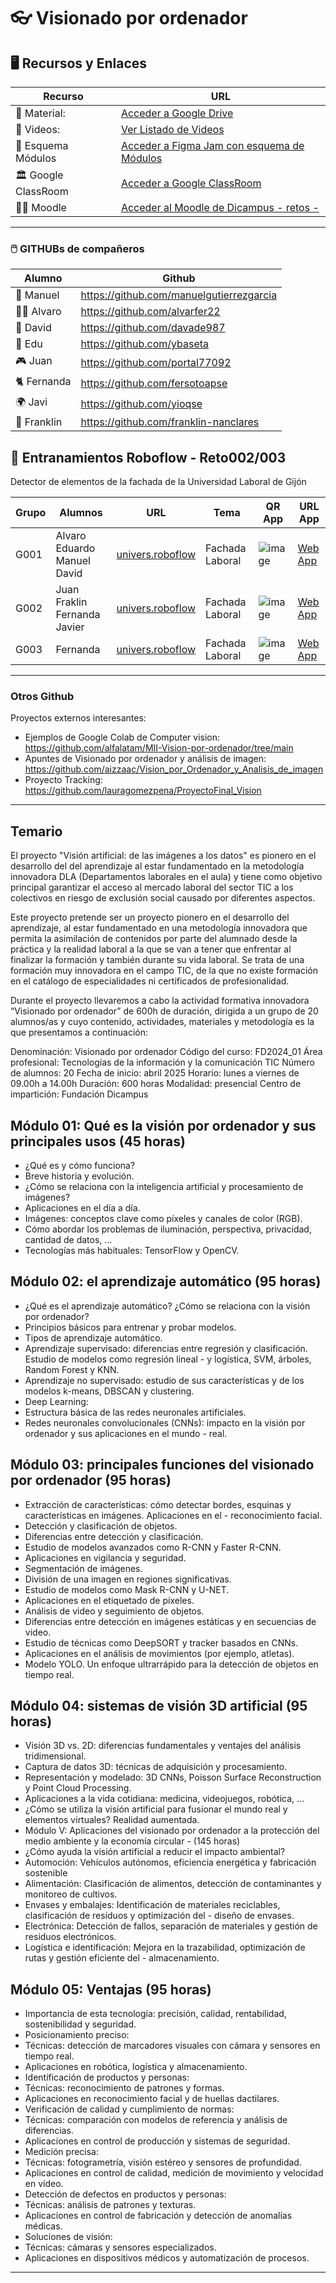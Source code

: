 # 👓 Visionado por ordenador

## 🖥️ Recursos y Enlaces

| Recurso       | URL                             |
|---------------|---------------------------------|
|💽 Material:  | [Acceder a Google Drive](https://drive.google.com/drive/folders/1N9h-_hKjtDKfviur7enD1LhsvFZLntPE?usp=drive_link)|
|🤖 Videos:| [Ver Listado de Videos](https://www.figma.com/board/hRTiO9ABHd99Sl43UsC29m/ia-Vision-Por-ordenador--mis-recursos?node-id=0-1&t=aqPxZeToWx4rlWT5-1)|
|🧮 Esquema Módulos | [Acceder a Figma Jam con esquema de Módulos](https://www.figma.com/board/YUAhR29X8VAYivtyM6ztIo/M%C3%B3dulos?node-id=0-1&t=cjQdWLcwG4BArgt4-1)|
|🏛️ Google ClassRoom    | [Acceder a Google ClassRoom](https://forms.gle/uWr3zaAF9R4nMhEh9)|
|🧑‍🏫 Moodle | [Acceder al Moodle de Dicampus - retos - ](https:sepe.dicampus.es)|
---
### 🖱️ GITHUBs de compañeros

| Alumno | Github |
|--------|--------|
|🧸 Manuel  | https://github.com/manuelgutierrezgarcia|
|👨‍🚀 Alvaro  | https://github.com/alvarfer22|
|🐠 David   | https://github.com/davade987|
|🚴 Edu     | https://github.com/ybaseta|
|🎮 Juan    | https://github.com/portal77092|
|🐈 Fernanda| https://github.com/fersotoapse|
|🌍 Javi    | https://github.com/yioqse|
|🐜 Franklin    | https://github.com/franklin-nanclares|


## 🤖 Entranamientos Roboflow - Reto002/003
Detector de elementos de la fachada de la Universidad Laboral de Gijón

|Grupo| Alumnos| URL|Tema| QR App| URL App|
|-----|--------|----|----|---|---|
|G001| Alvaro Eduardo Manuel David| [univers.roboflow](https://app.roboflow.com/dicampus/universidad-laboral/)|Fachada Laboral| ![image](https://github.com/user-attachments/assets/d9399257-0913-416e-9593-f5a429a20de9)|[Web App](https://demo.roboflow.com/universidad-laboral/6?publishable_key=rf_eeXth5tiR9O7pYByKLBZQYsEgf72)
|G002| Juan Fraklin Fernanda Javier| [univers.roboflow](https://universe.roboflow.com/practica-ij9lc/laboral)| Fachada Laboral| ![image](https://github.com/user-attachments/assets/0cab3509-a983-49a2-b43b-bcaf9aacc979)|[Web App](https://demo.roboflow.com/laboral/8?publishable_key=rf_XxAyLexJt7N6qCrbFh3bRbDePjw1)|
|G003| Fernanda| [univers.roboflow](https://universe.roboflow.com/practica-ij9lc/laboral)| Fachada Laboral|![image](https://github.com/user-attachments/assets/8d68f01f-66f3-451d-b1bd-4ceb3893fd86)|[Web App](https://demo.roboflow.com/elementos_arquitectonicos-object-detection/1?publishable_key=rf_cITSN6k0eYN8wtSOi7P4crWZus63)|

---

### Otros Github
Proyectos externos interesantes:

- Ejemplos de Google Colab de Computer vision: https://github.com/alfalatam/MII-Vision-por-ordenador/tree/main
- Apuntes de Visionado por ordenador y análisis de imagen: https://github.com/aizzaac/Vision_por_Ordenador_y_Analisis_de_imagen
- Proyecto Tracking: https://github.com/lauragomezpena/ProyectoFinal_Vision




---
## Temario

El proyecto "Visión artificial: de las imágenes a los datos" es pionero en el desarrollo del del aprendizaje al estar fundamentado en la metodología innovadora DLA (Departamentos laborales en el aula) y tiene como objetivo principal garantizar el acceso al mercado laboral del sector TIC a los colectivos en riesgo de exclusión social causado por diferentes aspectos.

Este proyecto pretende ser un proyecto pionero en el desarrollo del aprendizaje, al estar fundamentado en una metodología innovadora que permita la asimilación de contenidos por parte del alumnado desde la práctica y la realidad laboral a la que se van a tener que enfrentar al finalizar la formación y también durante su vida laboral. Se trata de una formación muy innovadora en el campo TIC, de la que no existe formación en el catálogo de especialidades ni certificados de profesionalidad.

Durante el proyecto llevaremos a cabo la actividad formativa innovadora “Visionado por ordenador” de 600h de duración, dirigida a un grupo de 20 alumnos/as y cuyo contenido, actividades, materiales y metodología es la que presentamos a continuación:

Denominación: Visionado por ordenador
Código del curso: FD2024_01
Área profesional: Tecnologías de la información y la comunicación TIC
Número de alumnos: 20
Fecha de inicio: abril 2025
Horario: lunes a viernes de 09.00h a 14.00h
Duración: 600 horas
Modalidad: presencial
Centro de impartición: Fundación Dicampus

## Módulo 01: Qué es la visión por ordenador y sus principales usos (45 horas)
- ¿Qué es y cómo funciona?
- Breve historia y evolución.
- ¿Cómo se relaciona con la inteligencia artificial y procesamiento de imágenes?
- Aplicaciones en el día a día.
- Imágenes: conceptos clave como píxeles y canales de color (RGB).
- Cómo abordar los problemas de iluminación, perspectiva, privacidad, cantidad de datos, …
- Tecnologías más habituales: TensorFlow y OpenCV.

## Módulo 02: el aprendizaje automático (95 horas)
- ¿Qué es el aprendizaje automático? ¿Cómo se relaciona con la visión por ordenador?
- Principios básicos para entrenar y probar modelos.
- Tipos de aprendizaje automático.
- Aprendizaje supervisado: diferencias entre regresión y clasificación. Estudio de modelos como regresión lineal - y logística, SVM, árboles, Random Forest y KNN.
- Aprendizaje no supervisado: estudio de sus características y de los modelos k-means, DBSCAN y clustering.
- Deep Learning:
- Estructura básica de las redes neuronales artificiales.
- Redes neuronales convolucionales (CNNs): impacto en la visión por ordenador y sus aplicaciones en el mundo - real.

## Módulo 03: principales funciones del visionado por ordenador (95 horas)
- Extracción de características: cómo detectar bordes, esquinas y características en imágenes. Aplicaciones en el - reconocimiento facial.
- Detección y clasificación de objetos.
- Diferencias entre detección y clasificación.
- Estudio de modelos avanzados como R-CNN y Faster R-CNN.
- Aplicaciones en vigilancia y seguridad.
- Segmentación de imágenes.
- División de una imagen en regiones significativas.
- Estudio de modelos como Mask R-CNN y U-NET.
- Aplicaciones en el etiquetado de píxeles.
- Análisis de video y seguimiento de objetos.
- Diferencias entre detección en imágenes estáticas y en secuencias de video.
- Estudio de técnicas como DeepSORT y tracker basados en CNNs.
- Aplicaciones en el análisis de movimientos (por ejemplo, atletas).
- Modelo YOLO. Un enfoque ultrarrápido para la detección de objetos en tiempo real.
## Módulo 04: sistemas de visión 3D artificial (95 horas)
- Visión 3D vs. 2D: diferencias fundamentales y ventajes del análisis tridimensional.
- Captura de datos 3D: técnicas de adquisición y procesamiento.
- Representación y modelado: 3D CNNs, Poisson Surface Reconstruction y Point Cloud Processing.
- Aplicaciones a la vida cotidiana: medicina, videojuegos, robótica, …
- ¿Cómo se utiliza la visión artificial para fusionar el mundo real y elementos virtuales? Realidad aumentada.
- Módulo V: Aplicaciones del visionado por ordenador a la protección del medio ambiente y la economía circular - (145 horas)
- ¿Cómo ayuda la visión artificial a reducir el impacto ambiental?
- Automoción: Vehículos autónomos, eficiencia energética y fabricación sostenible
- Alimentación: Clasificación de alimentos, detección de contaminantes y monitoreo de cultivos.
- Envases y embalajes: Identificación de materiales reciclables, clasificación de residuos y optimización del - diseño de envases.
- Electrónica: Detección de fallos, separación de materiales y gestión de residuos electrónicos.
- Logística e identificación: Mejora en la trazabilidad, optimización de rutas y gestión eficiente del - almacenamiento.

## Módulo 05: Ventajas (95 horas)
- Importancia de esta tecnología: precisión, calidad, rentabilidad, sostenibilidad y seguridad.
- Posicionamiento preciso:
- Técnicas: detección de marcadores visuales con cámara y sensores en tiempo real.
- Aplicaciones en robótica, logística y almacenamiento.
- Identificación de productos y personas:
- Técnicas: reconocimiento de patrones y formas.
- Aplicaciones en reconocimiento facial y de huellas dactilares.
- Verificación de calidad y cumplimiento de normas:
- Técnicas: comparación con modelos de referencia y análisis de diferencias.
- Aplicaciones en control de producción y sistemas de seguridad.
- Medición precisa:
- Técnicas: fotogrametría, visión estéreo y sensores de profundidad.
- Aplicaciones en control de calidad, medición de movimiento y velocidad en vídeo.
- Detección de defectos en productos y personas:
- Técnicas: análisis de patrones y texturas.
- Aplicaciones en control de fabricación y detección de anomalías médicas.
- Soluciones de visión:
- Técnicas: cámaras y sensores especializados.
- Aplicaciones en dispositivos médicos y automatización de procesos.

--- 




